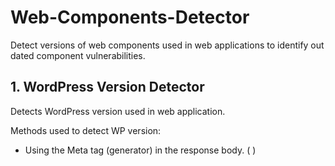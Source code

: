 # Web-Components-Detector
Detect versions of web components used in web applications to identify out dated component vulnerabilities.

## 1. WordPress Version Detector
Detects WordPress version used in web application.  


Methods used to detect WP version: 
* Using the Meta tag (generator) in the response body. ( <meta name="generator" content="WordPress 6.2" /> )

